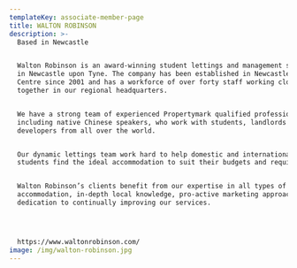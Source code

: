 ```yaml
---
templateKey: associate-member-page
title: WALTON ROBINSON
description: >-
  Based in Newcastle


  Walton Robinson is an award-winning student lettings and management specialist
  in Newcastle upon Tyne. The company has been established in Newcastle City
  Centre since 2001 and has a workforce of over forty staff working closely
  together in our regional headquarters.


  We have a strong team of experienced Propertymark qualified professionals,
  including native Chinese speakers, who work with students, landlords and
  developers from all over the world.


  Our dynamic lettings team work hard to help domestic and international
  students find the ideal accommodation to suit their budgets and requirements. 


  Walton Robinson’s clients benefit from our expertise in all types of student
  accommodation, in-depth local knowledge, pro-active marketing approach and
  dedication to continually improving our services.




  https://www.waltonrobinson.com/
image: /img/walton-robinson.jpg
---
```


